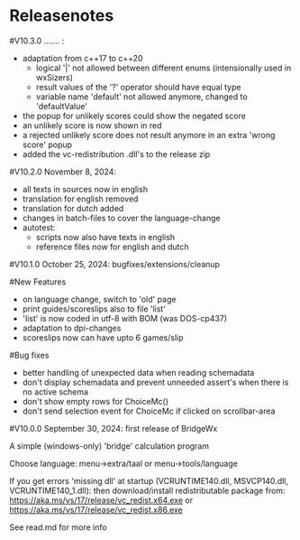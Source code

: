# Releasenotes

#V10.3.0  ....... :
 - adaptation from c++17 to c++20
   - logical '|' not allowed between different enums (intensionally used in wxSizers)
   - result values of the '?' operator should have equal type
   - variable name 'default' not allowed anymore, changed to 'defaultValue'
 - the popup for unlikely scores could show the negated score
 - an unlikely score is now shown in red
 - a rejected unlikely score does not result anymore in an extra 'wrong score' popup
 - added the vc-redistribution .dll's to the release zip

#V10.2.0  November 8, 2024:
- all texts in sources now in english
- translation for english removed
- translation for dutch added
- changes in batch-files to cover the language-change
- autotest:
  - scripts now also have texts in english
  - reference files now for english and dutch

#V10.1.0  October 25, 2024: bugfixes/extensions/cleanup

#New Features
- on language change, switch to 'old' page
- print guides/scoreslips also to file 'list'
- 'list' is now coded in utf-8 with BOM (was DOS-cp437)
- adaptation to dpi-changes
- scoreslips now can have upto 6 games/slip

#Bug fixes
- better handling of unexpected data when reading schemadata
- don't display schemadata and prevent unneeded assert's when there is no active schema
- don't show empty rows for ChoiceMc()
- don't send selection event for ChoiceMc if clicked on scrollbar-area 


#V10.0.0  September 30, 2024: first release of BridgeWx

A simple (windows-only) 'bridge' calculation program

Choose language: menu->extra/taal or menu->tools/language

If you get errors 'missing dll' at startup (VCRUNTIME140.dll, MSVCP140.dll, VCRUNTIME140_1.dll): then download/install redistributable package from: https://aka.ms/vs/17/release/vc_redist.x64.exe or https://aka.ms/vs/17/release/vc_redist.x86.exe

See read.md for more info
